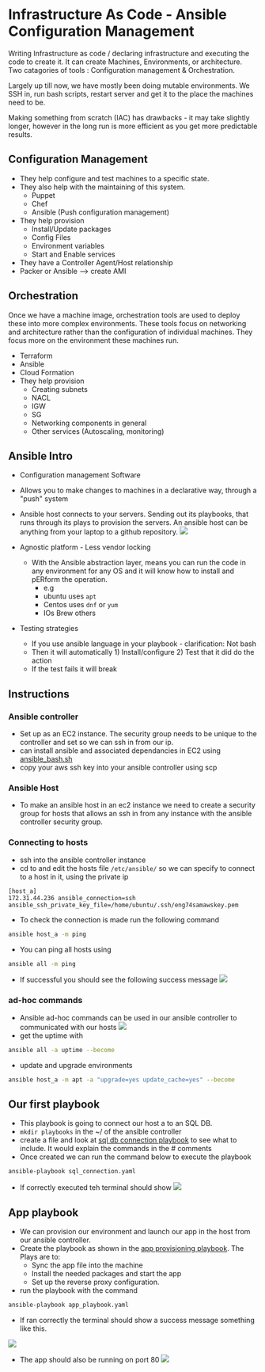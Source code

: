 # Infrastructure As Code - Ansible Configuration Management

Writing Infrastructure as code / declaring infrastructure and executing the code to create it. It can create Machines, Environments, or architecture.
Two catagories of tools : Configuration management & Orchestration.

Largely up till now, we have mostly been doing mutable environments. We SSH in, run bash scripts, restart server and get it to the place the machines need to be.

Making something from scratch (IAC) has drawbacks - it may take slightly longer, however in the long run is more efficient as you get more predictable results.

## Configuration Management
- They help configure and test machines to a specific state.
- They also help with the maintaining of this system.
    + Puppet
    + Chef
    + Ansible (Push configuration management)
- They help provision
    + Install/Update packages
    + Config Files
    + Environment variables
    + Start and Enable services
- They have a Controller Agent/Host relationship
- Packer or Ansible --> create AMI

## Orchestration 
Once we have a machine image, orchestration tools are used to deploy these into more complex environments. These tools focus on networking and architecture rather than the configuration of individual machines. They focus more on the environment these machines run.
  - Terraform
  - Ansible
  - Cloud Formation
- They help provision
    - Creating subnets
    - NACL
    - IGW
    - SG
    - Networking components in general
    - Other services (Autoscaling, monitoring)

## Ansible Intro
- Configuration management Software
- Allows you to make changes to machines in a declarative way, through a "push" system
- Ansible host connects to your servers. Sending out its playbooks, that runs through its plays to provision the servers. An ansible host can be anything from your laptop to a github repository.
![](img/Ansibletoserver.png)

- Agnostic platform - Less vendor locking
    - With the Ansible abstraction layer, means you can run the code in any environment for any OS and it will know how to install and pERform the operation.
        - e.g 
        - ubuntu uses `apt`
        - Centos uses `dnf` or `yum`
        - IOs Brew others
- Testing strategies
    - If you use ansible language in your playbook - clarification: Not bash
    - Then it will automatically 1) Install/configure 2) Test that it did do the action
    - If the test fails it will break

## Instructions
### Ansible controller
- Set up as an EC2 instance. The security group needs to be unique to the controller and set so we can ssh in from our ip.
- can install ansible and associated dependancies in EC2 using [ansible_bash.sh](https://github.com/samturton2/IAC-Ansible/blob/main/ansible_bash.sh)
- copy your aws ssh key into your ansible controller using scp

### Ansible Host
- To make an ansible host in an ec2 instance we need to create a security group for hosts that allows an ssh in from any instance with the ansible controller security group.

### Connecting to hosts
- ssh into the ansible controller instance
- cd to and edit the hosts file `/etc/ansible/` so we can specify to connect to a host in it, using the private ip
```
[host_a]
172.31.44.236 ansible_connection=ssh ansible_ssh_private_key_file=/home/ubuntu/.ssh/eng74samawskey.pem
```

- To check the connection is made run the following command
```bash
ansible host_a -m ping
```
- You can ping all hosts using
```bash
ansible all -m ping
```
- If successful you should see the following success message
![](img/Pong.png)

### ad-hoc commands
- Ansible ad-hoc commands can be used in our ansible controller to communicated with our hosts
![](img/adhocsyntax.png)
- get the uptime with
```bash
ansible all -a uptime --become
```
- update and upgrade environments
```bash
ansible host_a -m apt -a "upgrade=yes update_cache=yes" --become
```

## Our first playbook
- This playbook is going to connect our host a to an SQL DB.
- `mkdir playbooks` in the ~/ of the ansible controller
- create a file and look at [sql db connection playbook](https://github.com/samturton2/IAC-Ansible/blob/main/sql_connection.yaml) to see what to include. It would explain the commands in the # comments
- Once created we can run the command below to execute the playbook
```bash
ansible-playbook sql_connection.yaml
```
- If correctly executed teh terminal should show
![](img/sqlplaybookran.png)

## App playbook
- We can provision our environment and launch our app in the host from our ansible controller.
- Create the playbook as shown in the [app provisioning playbook](https://github.com/samturton2/IAC-Ansible/blob/main/app_playbook.yaml). The Plays are to:
  - Sync the app file into the machine
  - Install the needed packages and start the app
  - Set up the reverse proxy configuration.
- run the playbook with the command
```bash
ansible-playbook app_playbook.yaml
```
- If ran correctly the terminal should show a success message something like this.

![](img/app_playbook.png)
- The app should also be running on port 80
![](img/runningapp.png)
